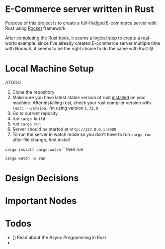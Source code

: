 # E-Commerce server written in Rust

Purpose of this project is to create a full-fledged E-commerce server with Rust using [Rocket](https://rocket.rs/) framework.

After completing the Rust book, it seems a logical step to create a real-world example. since I've already created E-commerce server multiple time with NodeJS, it seems to be the right choice to do the same with Rust 😅


# Local Machine Setup
//TODO

1. Clone the repository
2. Make sure you have latest stable version of rust [installed](https://www.rust-lang.org/tools/install) on your machine. After installing rust, check your rust compiler version with `rustc --version`. I'm using version `1.72.0`
3. Go to current reposity
4. run `cargo build`
5. run `cargo run`
6. Server should be started at `http://127.0.0.1:8000`
7. To run the server in watch mode so you don't have to run `cargo run` after file change, first install

`cargo install cargo-watch`
``
then run

`cargo watch -x run`

# Design Decisions


# Important Nodes

# Todos
- [] Read about the Async Programming in Rust
- 